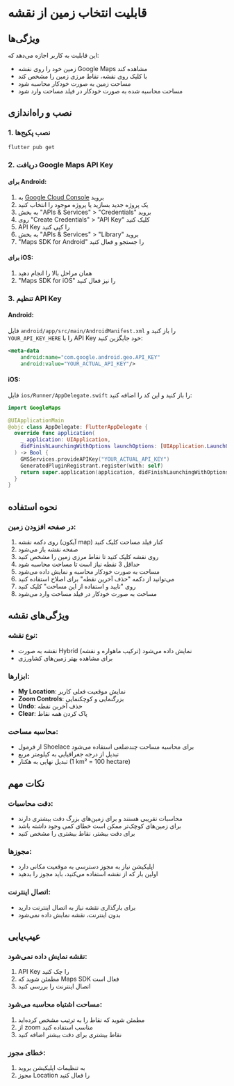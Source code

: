 # قابلیت انتخاب زمین از نقشه

## ویژگی‌ها
این قابلیت به کاربر اجازه می‌دهد که:
- زمین خود را روی نقشه Google Maps مشاهده کند
- با کلیک روی نقشه، نقاط مرزی زمین را مشخص کند
- مساحت زمین به صورت خودکار محاسبه شود
- مساحت محاسبه شده به صورت خودکار در فیلد مساحت وارد شود

## نصب و راه‌اندازی

### 1. نصب پکیج‌ها
```bash
flutter pub get
```

### 2. دریافت Google Maps API Key

#### برای Android:
1. به [Google Cloud Console](https://console.cloud.google.com/) بروید
2. یک پروژه جدید بسازید یا پروژه موجود را انتخاب کنید
3. به بخش "APIs & Services" > "Credentials" بروید
4. روی "Create Credentials" > "API Key" کلیک کنید
5. API Key را کپی کنید
6. به بخش "APIs & Services" > "Library" بروید
7. "Maps SDK for Android" را جستجو و فعال کنید

#### برای iOS:
1. همان مراحل بالا را انجام دهید
2. "Maps SDK for iOS" را نیز فعال کنید

### 3. تنظیم API Key

#### Android:
فایل `android/app/src/main/AndroidManifest.xml` را باز کنید و `YOUR_API_KEY_HERE` را با API Key خود جایگزین کنید:

```xml
<meta-data
    android:name="com.google.android.geo.API_KEY"
    android:value="YOUR_ACTUAL_API_KEY"/>
```

#### iOS:
فایل `ios/Runner/AppDelegate.swift` را باز کنید و این کد را اضافه کنید:

```swift
import GoogleMaps

@UIApplicationMain
@objc class AppDelegate: FlutterAppDelegate {
  override func application(
    _ application: UIApplication,
    didFinishLaunchingWithOptions launchOptions: [UIApplication.LaunchOptionsKey: Any]?
  ) -> Bool {
    GMSServices.provideAPIKey("YOUR_ACTUAL_API_KEY")
    GeneratedPluginRegistrant.register(with: self)
    return super.application(application, didFinishLaunchingWithOptions: launchOptions)
  }
}
```

## نحوه استفاده

### در صفحه افزودن زمین:
1. روی دکمه نقشه (آیکون map) کنار فیلد مساحت کلیک کنید
2. صفحه نقشه باز می‌شود
3. روی نقشه کلیک کنید تا نقاط مرزی زمین را مشخص کنید
4. حداقل 3 نقطه نیاز است تا مساحت محاسبه شود
5. مساحت به صورت خودکار محاسبه و نمایش داده می‌شود
6. می‌توانید از دکمه "حذف آخرین نقطه" برای اصلاح استفاده کنید
7. روی "تایید و استفاده از این مساحت" کلیک کنید
8. مساحت به صورت خودکار در فیلد مساحت وارد می‌شود

## ویژگی‌های نقشه

### نوع نقشه:
- نقشه به صورت Hybrid (ترکیب ماهواره و نقشه) نمایش داده می‌شود
- برای مشاهده بهتر زمین‌های کشاورزی

### ابزارها:
- **My Location**: نمایش موقعیت فعلی کاربر
- **Zoom Controls**: بزرگنمایی و کوچکنمایی
- **Undo**: حذف آخرین نقطه
- **Clear**: پاک کردن همه نقاط

### محاسبه مساحت:
- از فرمول Shoelace برای محاسبه مساحت چندضلعی استفاده می‌شود
- تبدیل از درجه جغرافیایی به کیلومتر مربع
- تبدیل نهایی به هکتار (1 km² = 100 hectare)

## نکات مهم

### دقت محاسبات:
- محاسبات تقریبی هستند و برای زمین‌های بزرگ دقت بیشتری دارند
- برای زمین‌های کوچک‌تر ممکن است خطای کمی وجود داشته باشد
- برای دقت بیشتر، نقاط بیشتری را مشخص کنید

### مجوزها:
- اپلیکیشن نیاز به مجوز دسترسی به موقعیت مکانی دارد
- اولین بار که از نقشه استفاده می‌کنید، باید مجوز را بدهید

### اتصال اینترنت:
- برای بارگذاری نقشه نیاز به اتصال اینترنت دارید
- بدون اینترنت، نقشه نمایش داده نمی‌شود

## عیب‌یابی

### نقشه نمایش داده نمی‌شود:
1. API Key را چک کنید
2. مطمئن شوید که Maps SDK فعال است
3. اتصال اینترنت را بررسی کنید

### مساحت اشتباه محاسبه می‌شود:
1. مطمئن شوید که نقاط را به ترتیب مشخص کرده‌اید
2. از zoom مناسب استفاده کنید
3. نقاط بیشتری برای دقت بیشتر اضافه کنید

### خطای مجوز:
1. به تنظیمات اپلیکیشن بروید
2. مجوز Location را فعال کنید

